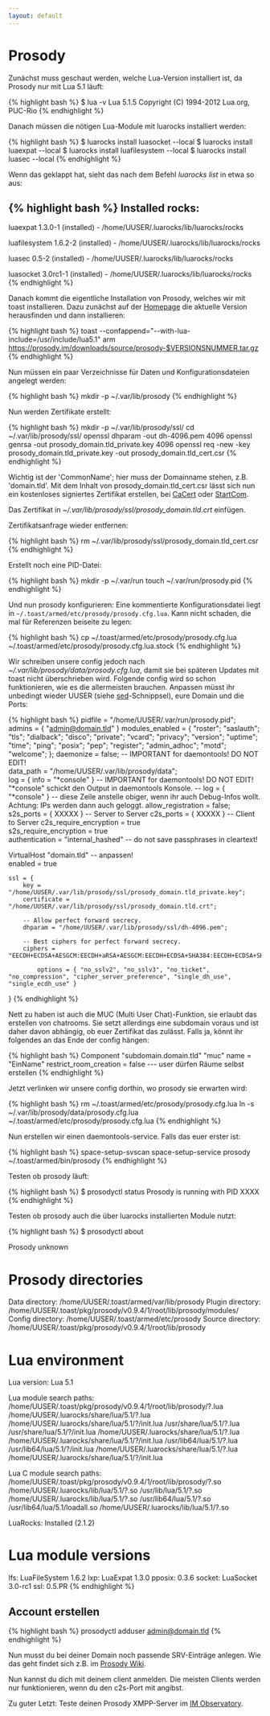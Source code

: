 ```yaml
---
layout: default
---
```

# Prosody

Zunächst muss geschaut werden, welche Lua-Version installiert ist, da Prosody nur mit Lua 5.1 läuft:

{% highlight bash %}
$ lua -v
Lua 5.1.5  Copyright (C) 1994-2012 Lua.org, PUC-Rio
{% endhighlight %}

Danach müssen die nötigen Lua-Module mit luarocks installiert werden:

{% highlight bash %}
$ luarocks install luasocket --local
$ luarocks install luaexpat --local
$ luarocks install luafilesystem --local
$ luarocks install luasec --local
{% endhighlight %}

Wenn das geklappt hat, sieht das nach dem Befehl *luarocks list* in etwa so aus:

{% highlight bash %}
Installed rocks:
----------------

luaexpat
   1.3.0-1 (installed) - /home/UUSER/.luarocks/lib/luarocks/rocks

luafilesystem
   1.6.2-2 (installed) - /home/UUSER/.luarocks/lib/luarocks/rocks

luasec
   0.5-2 (installed) - /home/UUSER/.luarocks/lib/luarocks/rocks

luasocket
   3.0rc1-1 (installed) - /home/UUSER/.luarocks/lib/luarocks/rocks
{% endhighlight %}

Danach kommt die eigentliche Installation von Prosody, welches wir mit toast installieren. Dazu zunächst auf der [Homepage](https://prosody.im/download/start) die aktuelle Version herausfinden und dann installieren:

{% highlight bash %}
toast --confappend="--with-lua-include=/usr/include/lua5.1" arm https://prosody.im/downloads/source/prosody-$VERSIONSNUMMER.tar.gz
{% endhighlight %}

Nun müssen ein paar Verzeichnisse für Daten und Konfigurationsdateien angelegt werden:

{% highlight bash %}
mkdir -p ~/.var/lib/prosody
{% endhighlight %}

Nun werden Zertifikate erstellt:

{% highlight bash %}
mkdir -p ~/.var/lib/prosody/ssl/
cd ~/.var/lib/prosody/ssl/
openssl dhparam -out dh-4096.pem 4096
openssl genrsa -out prosody_domain.tld_private.key 4096
openssl req -new -key prosody_domain.tld_private.key -out prosody_domain.tld_cert.csr
{% endhighlight %}

Wichtig ist der 'CommonName'; hier muss der Domainname stehen, z.B. 'domain.tld'.
Mit dem Inhalt von prosody_domain.tld_cert.csr lässt sich nun ein kostenloses signiertes Zertifikat erstellen, bei [CaCert](http://cacert.org) oder [StartCom](http://startcom.com).

Das Zertifikat in *~/.var/lib/prosody/ssl/prosody_domain.tld.crt* einfügen.

Zertifikatsanfrage wieder entfernen:

{% highlight bash %}
rm ~/.var/lib/prosody/ssl/prosody_domain.tld_cert.csr
{% endhighlight %}

Erstellt noch eine PID-Datei:

{% highlight bash %}
mkdir -p ~/.var/run
touch ~/.var/run/prosody.pid
{% endhighlight %}

Und nun prosody konfigurieren: Eine kommentierte Konfigurationsdatei liegt in `~/.toast/armed/etc/prosody/prosody.cfg.lua`. Kann nicht schaden, die mal für Referenzen beiseite zu legen:

{% highlight bash %}
cp ~/.toast/armed/etc/prosody/prosody.cfg.lua ~/.toast/armed/etc/prosody/prosody.cfg.lua.stock
{% endhighlight %}

Wir schreiben unsere config jedoch nach *~/.var/lib/prosody/data/prosody.cfg.lua*, damit sie bei späteren Updates mit toast nicht überschrieben wird.
Folgende config wird so schon funktionieren, wie es die allermeisten brauchen.
Anpassen müsst ihr unbedingt wieder UUSER (siehe [sed](https://de.wikipedia.org/wiki/Sed_%28Unix%29)-Schnippsel), eure Domain und die Ports:

{% highlight bash %}
pidfile = "/home/UUSER/.var/run/prosody.pid";
admins = { "admin@domain.tld" }
modules_enabled = {
	"roster";
	"saslauth";
	"tls";
	"dialback";
	"disco";
	"private";
	"vcard";
	"privacy";
	"version";
	"uptime";
	"time";
	"ping";
	"posix";
	"pep";
	"register";
	"admin_adhoc";
	"motd";
	"welcome";
};
daemonize = false; -- IMPORTANT for daemontools! DO NOT EDIT!  
data_path = "/home/UUSER/.var/lib/prosody/data";  
log = { info = "*console" } -- IMPORTANT for daemontools! DO NOT EDIT! "*console" schickt den Output in daemontools Konsole. 
-- log = { "*console" } -- diese Zeile anstelle obiger, wenn ihr auch Debug-Infos wollt. Achtung: IPs werden dann auch geloggt.
allow_registration = false;  
s2s_ports = { XXXXX } -- Server to Server
c2s_ports = { XXXXX } -- Client to Server
c2s_require_encryption = true  
s2s_require_encryption = true  
authentication = "internal_hashed" -- do not save passphrases in cleartext!

VirtualHost "domain.tld" -- anpassen!  
	enabled = true

	ssl = {  
		key = "/home/UUSER/.var/lib/prosody/ssl/prosody_domain.tld_private.key";
		certificate = "/home/UUSER/.var/lib/prosody/ssl/prosody_domain.tld.crt";

		-- Allow perfect forward secrecy.
		dhparam = "/home/UUSER/.var/lib/prosody/ssl/dh-4096.pem";

		-- Best ciphers for perfect forward secrecy.
		ciphers = "EECDH+ECDSA+AESGCM:EECDH+aRSA+AESGCM:EECDH+ECDSA+SHA384:EECDH+ECDSA+SHA256:EECDH+aRSA+SHA384:EECDH+aRSA+SHA256:EECDH:EDH+aRSA:!aNULL:!eNULL:!LOW:!3DES:!MD5:!EXP:!PSK:!SRP:!DSS:!RC4:!SEED:!AES128:!CAMELLIA128";

        	options = { "no_sslv2", "no_sslv3", "no_ticket", "no_compression", "cipher_server_preference", "single_dh_use", "single_ecdh_use" }
}
{% endhighlight %}

Nett zu haben ist auch die MUC (Multi User Chat)-Funktion, sie erlaubt das erstellen von chatrooms.
Sie setzt allerdings eine subdomain voraus und ist daher davon abhängig, ob euer Zertifikat das zulässt.
Falls ja, könnt ihr folgendes an das Ende der config hängen:

{% highlight bash %}
Component "subdomain.domain.tld" "muc"
	name = "EinName"
	restrict_room_creation = false --- user dürfen Räume selbst erstellen
{% endhighlight %}

Jetzt verlinken wir unsere config dorthin, wo prosody sie erwarten wird:

{% highlight bash %}
rm ~/.toast/armed/etc/prosody/prosody.cfg.lua
ln -s ~/.var/lib/prosody/data/prosody.cfg.lua ~/.toast/armed/etc/prosody/prosody.cfg.lua
{% endhighlight %}

Nun erstellen wir einen daemontools-service. Falls das euer erster ist:

{% highlight bash %}
space-setup-svscan
space-setup-service prosody ~/.toast/armed/bin/prosody
{% endhighlight %}

Testen ob prosody läuft:

{% highlight bash %}
$ prosodyctl status
Prosody is running with PID XXXX
{% endhighlight %}

Testen ob prosody auch die über luarocks installierten Module nutzt:

{% highlight bash %}
$ prosodyctl about

Prosody unknown

# Prosody directories
Data directory:  	/home/UUSER/.toast/armed/var/lib/prosody
Plugin directory:	/home/UUSER/.toast/pkg/prosody/v0.9.4/1/root/lib/prosody/modules/
Config directory:	/home/UUSER/.toast/armed/etc/prosody
Source directory:	/home/UUSER/.toast/pkg/prosody/v0.9.4/1/root/lib/prosody

# Lua environment
Lua version:             	Lua 5.1

Lua module search paths:
  /home/UUSER/.toast/pkg/prosody/v0.9.4/1/root/lib/prosody/?.lua
  /home/UUSER/.luarocks/share/lua/5.1/?.lua
  /home/UUSER/.luarocks/share/lua/5.1/?/init.lua
  /usr/share/lua/5.1/?.lua
  /usr/share/lua/5.1/?/init.lua
  /home/UUSER/.luarocks/share/lua/5.1/?.lua
  /home/UUSER/.luarocks/share/lua/5.1/?/init.lua
  /usr/lib64/lua/5.1/?.lua
  /usr/lib64/lua/5.1/?/init.lua
  /home/UUSER/.luarocks/share/lua/5.1/?.lua
  /home/UUSER/.luarocks/share/lua/5.1/?/init.lua

Lua C module search paths:
  /home/UUSER/.toast/pkg/prosody/v0.9.4/1/root/lib/prosody/?.so
  /home/UUSER/.luarocks/lib/lua/5.1/?.so
  /usr/lib/lua/5.1/?.so
  /home/UUSER/.luarocks/lib/lua/5.1/?.so
  /usr/lib64/lua/5.1/?.so
  /usr/lib64/lua/5.1/loadall.so
  /home/UUSER/.luarocks/lib/lua/5.1/?.so

LuaRocks:        	Installed (2.1.2)

# Lua module versions
lfs:     	LuaFileSystem 1.6.2
lxp:     	LuaExpat 1.3.0
pposix:  	0.3.6
socket:  	LuaSocket 3.0-rc1
ssl:     	0.5.PR
{% endhighlight %}

## Account erstellen

{% highlight bash %}
prosodyctl adduser admin@domain.tld
{% endhighlight %}

Nun musst du bei deiner Domain noch passende SRV-Einträge anlegen. Wie das geht findet sich z.B. im [Prosody Wiki](https://prosody.im/doc/dns).

Nun kannst du dich mit deinem client anmelden. Die meisten Clients werden nur funktionieren, wenn du den c2s-Port mit angibst.

Zu guter Letzt: Teste deinen Prosody XMPP-Server im [IM Observatory](https://xmpp.net).
